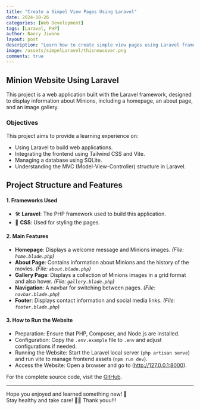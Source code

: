 ```yaml
---
title: "Create a Simpel View Pages Using Laravel"
date: 2024-10-26 
categories: [Web Development]
tags: [Laravel, PHP]
author: Nancy Jiwono  
layout: post  
description: "Learn how to create simple view pages using Laravel framework."  
image: /assets/simpelLaravel/thisnewcover.png
comments: true
---
```


## Minion Website Using Laravel 
This project is a web application built with the Laravel framework, designed to display information about Minions, including a homepage, an about page, and an image gallery.

### Objectives
This project aims to provide a learning experience on:
- Using Laravel to build web applications.
- Integrating the frontend using Tailwind CSS and Vite.
- Managing a database using SQLite.
- Understanding the MVC (Model-View-Controller) structure in Laravel.

## Project Structure and Features
#### 1. Frameworks Used
- 🛠️ **Laravel**: The PHP framework used to build this application.
- 🎨 **CSS**: Used for styling the pages.

#### 2. Main Features 
- **Homepage**: Displays a welcome message and Minions images. *(File: `home.blade.php`)*
- **About Page**: Contains information about Minions and the history of the movies. *(File: `about.blade.php`)*
- **Gallery Page**: Displays a collection of Minions images in a grid format and also hover. *(File: `gallery.blade.php`)*
- **Navigation**: A navbar for switching between pages. *(File: `navbar.blade.php`)*
- **Footer**: Displays contact information and social media links. *(File: `footer.blade.php`)*

#### 3. How to Run the Website
- Preparation: Ensure that PHP, Composer, and Node.js are installed.
- Configuration: Copy the `.env.example` file to `.env` and adjust configurations if needed.
- Running the Website: Start the Laravel local server (`php artisan serve`) and run vite to manage frontend assets (`npm run dev`).
- Access the Website: Open a browser and go to (http://127.0.0.1:8000).

For the complete source code, visit the [GitHub](https://github.com/nancyjwn/Simpel-View-Pages-Laravel).

------

Hope you enjoyed and learned something new! 🎉  
Stay healthy and take care! 💪🏻
Thank youu!!! 